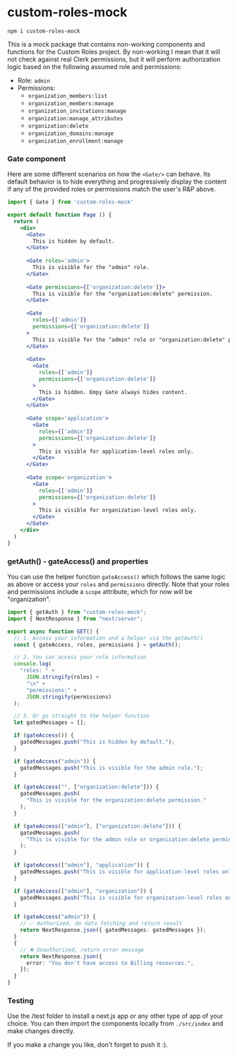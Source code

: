 # custom-roles-mock

```
npm i custom-roles-mock
```

This is a mock package that contains non-working components and functions for the Custom Roles project. By non-working I mean that it will not check against real Clerk permissions, but it will perform authorization logic based on the following assumed role and permissions:

- Role: `admin`
- Permissions:
  - `organization_members:list`
  - `organization_members:manage`
  - `organization_invitations:manage`
  - `organization:manage_attributes`
  - `organization:delete`
  - `organization_domains:manage`
  - `organization_enrollment:manage`

### Gate component

Here are some different scenarios on how the `<Gate/>` can behave. Its default behavior is to hide everything and progressively display the content if any of the provided roles or permissions match the user's R&P above.

```jsx
import { Gate } from 'custom-roles-mock'

export default function Page () {
  return (
    <div>
      <Gate>
        This is hidden by default.
      </Gate>
    
      <Gate roles='admin'>
        This is visible for the "admin" role.
      </Gate>
    
      <Gate permissions={['organization:delete']}>
        This is visible for the "organization:delete" permission.
      </Gate>
    
      <Gate
        roles={['admin']}
        permissions={['organization:delete']}
      >
        This is visible for the "admin" role or "organization:delete" permission.
      </Gate>
    
      <Gate>
        <Gate
          roles={['admin']}
          permissions={['organization:delete']}
        >
          This is hidden. Empy Gate always hides content.
        </Gate>
      </Gate>
    
      <Gate scope='application'>
        <Gate
          roles={['admin']}
          permissions={['organization:delete']}
        >
          This is visible for application-level roles only.
        </Gate>
      </Gate>
    
      <Gate scope='organization'>
        <Gate
          roles={['admin']}
          permissions={['organization:delete']}
        >
          This is visible for organization-level roles only.
        </Gate>
      </Gate>
    </div>
  )
}
```

### getAuth() - gateAccess() and properties

You can use the helper function `gateAccess()` which follows the same logic as above or access your `roles` and `permissions` directly.
Note that your roles and permissions include a `scope` attribute, which for now will be "organization".

```ts
import { getAuth } from "custom-roles-mock";
import { NextResponse } from "next/server";

export async function GET() {
  // 1. Access your information and a helper via the getAuth()
  const { gateAccess, roles, permissions } = getAuth();

  // 2. You can access your role information
  console.log(
    "roles: " +
      JSON.stringify(roles) +
      "\n" +
      "permissions:" +
      JSON.stringify(permissions)
  );

  // 3. Or go straight to the helper function
  let gatedMessages = [];

  if (gateAccess()) {
    gatedMessages.push("This is hidden by default.");
  }

  if (gateAccess("admin")) {
    gatedMessages.push("This is visible for the admin role.");
  }

  if (gateAccess("", ["organization:delete"])) {
    gatedMessages.push(
      "This is visible for the organization:delete permission."
    );
  }

  if (gateAccess(["admin"], ["organization:delete"])) {
    gatedMessages.push(
      "This is visible for the admin role or organization:delete permission."
    );
  }

  if (gateAccess(["admin"], "application")) {
    gatedMessages.push("This is visible for application-level roles only.");
  }

  if (gateAccess(["admin"], "organization")) {
    gatedMessages.push("This is visible for organization-level roles only.");
  }

  if (gateAccess("admin")) {
    // ✅ Authorized, do data fetching and return result
    return NextResponse.json({ gatedMessages: gatedMessages });
  }
  {
    // ❌ Unauthorized, return error message
    return NextResponse.json({
      error: "You don't have access to Billing resources.",
    });
  }
}
```

### Testing

Use the /test folder to install a next.js app or any other type of app of your choice. You can then import the components locally from `./src/index` and make changes directly.

If you make a change you like, don't forget to push it :).
